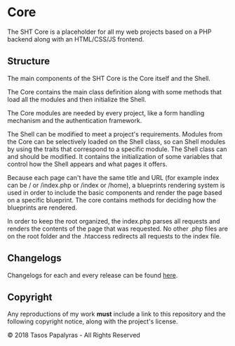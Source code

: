 # Core
The SHT Core is a placeholder for all my web projects based on a PHP backend along with an HTML/CSS/JS frontend.

## Structure
The main components of the SHT Core is the Core itself and the Shell.

The Core contains the main class definition along with some methods that load all the modules and then initialize the Shell.

The Core modules are needed by every project, like a form handling mechanism and the authentication framework.

The Shell can be modified to meet a project's requirements. Modules from the Core can be selectively loaded on the Shell class, so can Shell modules by using the traits that correspond to a specific module.
The Shell class can and should be modified. It contains the initialization of some variables that control how the Shell appears and what pages it offers.

Because each page can't have the same title and URL (for example index can be / or /index.php or /index or /home), a blueprints rendering system is used in order to include the basic components and render the page based on a specific blueprint. The core contains methods for deciding how the blueprints are rendered.

In order to keep the root organized, the index.php parses all requests and renders the contents of the page that was requested. No other .php files are on the root folder and the .htaccess redirects all requests to the index file.



## Changelogs
Changelogs for each and every release can be found [here](https://github.com/ShtHappens796/Core/releases).

## Copyright
Any reproductions of my work **must** include a link to this repository and the following copyright notice, along with the project's license.

© 2018 Tasos Papalyras - All Rights Reserved
